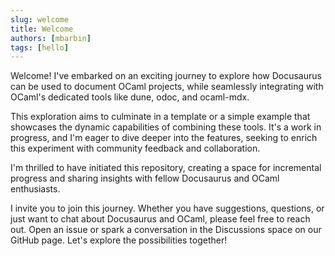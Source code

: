 ```yaml
---
slug: welcome
title: Welcome
authors: [mbarbin]
tags: [hello]
---
```


Welcome! I've embarked on an exciting journey to explore how Docusaurus can be used to document OCaml projects, while seamlessly integrating with OCaml's dedicated tools like dune, odoc, and ocaml-mdx.

<!-- truncate -->

This exploration aims to culminate in a template or a simple example that showcases the dynamic capabilities of combining these tools. It's a work in progress, and I'm eager to dive deeper into the features, seeking to enrich this experiment with community feedback and collaboration.

I'm thrilled to have initiated this repository, creating a space for incremental progress and sharing insights with fellow Docusaurus and OCaml enthusiasts.

I invite you to join this journey. Whether you have suggestions, questions, or just want to chat about Docusaurus and OCaml, please feel free to reach out. Open an issue or spark a conversation in the Discussions space on our GitHub page. Let's explore the possibilities together!

